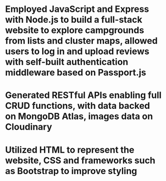 #	Employed JavaScript and Express with Node.js to build a full-stack website to explore campgrounds from lists and cluster maps, allowed users to log in and upload reviews with self-built authentication middleware based on Passport.js
#	Generated RESTful APIs enabling full CRUD functions, with data backed on MongoDB Atlas, images data on Cloudinary
#	Utilized HTML to represent the website, CSS and frameworks such as Bootstrap to improve styling 
